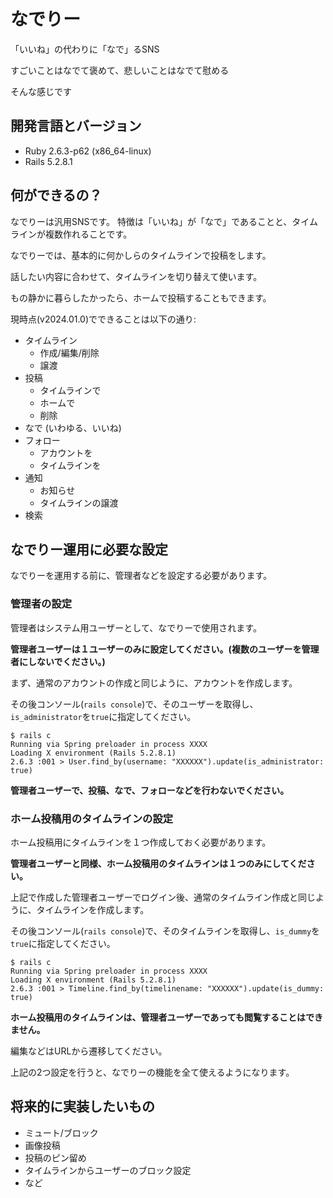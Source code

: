 # なでりー

「いいね」の代わりに「なで」るSNS

すごいことはなでて褒めて、悲しいことはなでて慰める

そんな感じです

## 開発言語とバージョン

- Ruby 2.6.3-p62 (x86_64-linux)
- Rails 5.2.8.1

## 何ができるの？

なでりーは汎用SNSです。
特徴は「いいね」が「なで」であることと、タイムラインが複数作れることです。

なでりーでは、基本的に何かしらのタイムラインで投稿をします。

話したい内容に合わせて、タイムラインを切り替えて使います。

もの静かに暮らしたかったら、ホームで投稿することもできます。

現時点(v2024.01.0)でできることは以下の通り:

- タイムライン
  - 作成/編集/削除
  - 譲渡
- 投稿
  - タイムラインで
  - ホームで
  - 削除
- なで (いわゆる、いいね)
- フォロー
  - アカウントを
  - タイムラインを
- 通知
  - お知らせ
  - タイムラインの譲渡
- 検索

## なでりー運用に必要な設定

なでりーを運用する前に、管理者などを設定する必要があります。

### 管理者の設定

管理者はシステム用ユーザーとして、なでりーで使用されます。

**管理者ユーザーは１ユーザーのみに設定してください。(複数のユーザーを管理者にしないでください。)**

まず、通常のアカウントの作成と同じように、アカウントを作成します。

その後コンソール(`rails console`)で、そのユーザーを取得し、`is_administrator`を`true`に指定してください。

```
$ rails c
Running via Spring preloader in process XXXX
Loading X environment (Rails 5.2.8.1)
2.6.3 :001 > User.find_by(username: "XXXXXX").update(is_administrator: true)
```

**管理者ユーザーで、投稿、なで、フォローなどを行わないでください。**

### ホーム投稿用のタイムラインの設定

ホーム投稿用にタイムラインを１つ作成しておく必要があります。

**管理者ユーザーと同様、ホーム投稿用のタイムラインは１つのみにしてください。**

上記で作成した管理者ユーザーでログイン後、通常のタイムライン作成と同じように、タイムラインを作成します。

その後コンソール(`rails console`)で、そのタイムラインを取得し、`is_dummy`を`true`に指定してください。

```
$ rails c
Running via Spring preloader in process XXXX
Loading X environment (Rails 5.2.8.1)
2.6.3 :001 > Timeline.find_by(timelinename: "XXXXXX").update(is_dummy: true)
```

**ホーム投稿用のタイムラインは、管理者ユーザーであっても閲覧することはできません。**

編集などはURLから遷移してください。


上記の2つ設定を行うと、なでりーの機能を全て使えるようになります。

## 将来的に実装したいもの

- ミュート/ブロック
- 画像投稿
- 投稿のピン留め
- タイムラインからユーザーのブロック設定
- など
